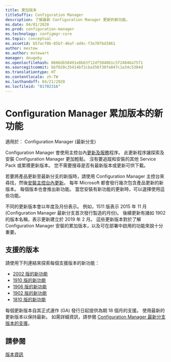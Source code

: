 ```yaml
---
title: 累加版本
titleSuffix: Configuration Manager
description: 了解最新 Configuration Manager 更新的新功能。
ms.date: 04/01/2020
ms.prod: configuration-manager
ms.technology: configmgr-core
ms.topic: conceptual
ms.assetid: b57acf0b-05b7-46af-ad4c-f3e707bd3861
author: mestew
ms.author: mstewart
manager: dougeby
ms.openlocfilehash: 0606db58491e8b63f12df5040b1c5f24046a75f1
ms.sourcegitcommit: bbf820c35414bf2cba356f30fe047c1a34c5384d
ms.translationtype: HT
ms.contentlocale: zh-TW
ms.lasthandoff: 04/21/2020
ms.locfileid: "81702316"
---
```

# <a name="whats-new-in-configuration-manager-incremental-versions"></a>Configuration Manager 累加版本的新功能

適用於：  Configuration Manager (最新分支)

Configuration Manager 會使用主控台內[更新及服務](../../servers/manage/updates.md)程序。 此更新程序讓探索及安裝 Configuration Manager 更加輕鬆。 沒有要追蹤和安裝的其他 Service Pack 或累積更新版本。 您不需要搜尋是否有最新版本或更新可供下載。

若要將產品更新至最新分支的新版時，請使用 Configuration Manager 主控台來尋找，然後[安裝主控台內更新](../../servers/manage/install-in-console-updates.md)。 每年 Microsoft 都會發行幾次包含產品更新的新版本。 每個版本也會推出新功能。 當您安裝有新功能的更新時，可以選擇使用這些功能。

不同的更新版本會以年度及月份表示。 例如，1511 版表示 2015 年 11 月 (Configuration Manager 最新分支首次發行製造的月份)。 後續更新有諸如 1902 的版本名稱，表示更新建立於 2019 年 2 月。 這些更新版本對於了解 Configuration Manager 安裝的累加版本，以及可在部署中啟用的功能來說十分重要。

## <a name="supported-versions"></a>支援的版本

請使用下列連結來探索每個支援版本的新功能：

- [2002 版的新功能](whats-new-in-version-2002.md)  
- [1910 版的新功能](whats-new-in-version-1910.md)  
- [1906 版的新功能](whats-new-in-version-1906.md)  
- [1902 版的新功能](whats-new-in-version-1902.md)  
- [1810 版的新功能](whats-new-in-version-1810.md)  

每個更新版本自其正式運作 (GA) 發行日起提供為期 18 個月的支援。  使用最新的更新版本以保持最新。 如需詳細資訊，請參閱 [Configuration Manager 最新分支版本的支援](../../servers/manage/current-branch-versions-supported.md)。  

## <a name="see-also"></a>請參閱

[版本資訊](../../servers/deploy/install/release-notes.md)
